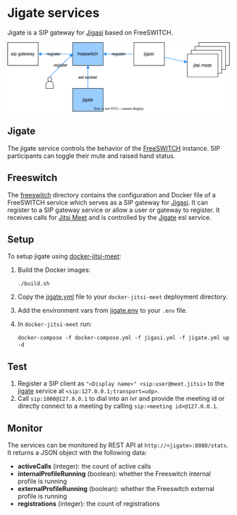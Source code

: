 # Jigate services

Jigate is a SIP gateway for [Jigasi] based on FreeSWITCH.

[![jigate services](jigate.drawio.svg)](jigate.drawio.svg)

## Jigate

The jigate service controls the behavior of the [FreeSWITCH](#freeswitch) instance.
SIP participants can toggle their mute and raised hand status.

## Freeswitch

The [freeswitch](freeswitch) directory contains the configuration and Docker file of a FreeSWITCH service
which serves as a SIP gateway for [Jigasi].
It can register to a SIP gateway service or allow a user or gateway to register.
It receives calls for [Jitsi Meet] and is controlled by the [Jigate](#jigate) esl service.

## Setup

To setup jigate using [docker-jitsi-meet]:

1. Build the Docker images:

    ```shell
    ./build.sh
    ```

1. Copy the [jigate.yml](jigate.yml) file to your `docker-jitsi-meet` deployment directory.
1. Add the environment vars from [jigate.env](jigate.env) to your `.env` file.
1. In `docker-jitsi-meet` run:

    ```shell
    docker-compose -f docker-compose.yml -f jigasi.yml -f jigate.yml up -d
    ```

## Test

1. Register a SIP client as `"<Display name>" <sip:user@meet.jitsi>` to the [jigate](#jigate) service at `<sip:127.0.0.1;transport=udp>`.
1. Call `sip:1000@127.0.0.1` to dial into an ivr and provide the meeting id
   or directly connect to a meeting by calling `sip:<meeting id>@127.0.0.1`.

## Monitor

The services can be monitored by REST API at `http://<jigate>:8080/stats`. It returns a JSON object with the following data:

- **activeCalls** (integer): the count of active calls
- **internalProfileRunning** (boolean): whether the Freeswitch internal profile is running
- **externalProfileRunning** (boolean): whether the Freeswitch external profile is running
- **registrations** (integer): the count of registrations

[docker-jitsi-meet]: https://github.com/jitsi/docker-jitsi-meet
[Jigasi]: https://github.com/jitsi/jigasi
[Jitsi Meet]: https://github.com/jitsi/jitsi-meet

